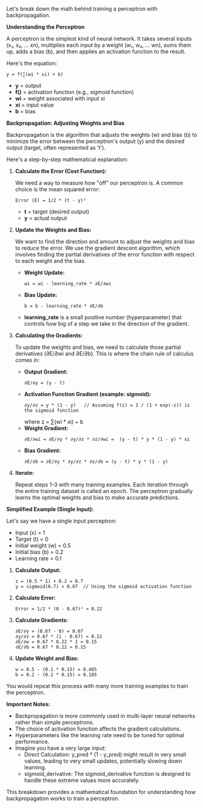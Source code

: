 Let's break down the math behind training a perceptron with backpropagation.

**Understanding the Perceptron**

A perceptron is the simplest kind of neural network. It takes several inputs (x₁, x₂, ... xn), multiplies each input by a weight (w₁, w₂, ... wn), sums them up, adds a bias (b), and then applies an activation function to the result.

Here's the equation:

```
y = f(∑(wi * xi) + b) 
```

*  **y** = output
*  **f()** = activation function (e.g., sigmoid function)
*  **wi** = weight associated with input xi
*  **xi** = input value
*  **b** = bias

**Backpropagation: Adjusting Weights and Bias**

Backpropagation is the algorithm that adjusts the weights (w) and bias (b) to minimize the error between the perceptron's output (y) and the desired output (target, often represented as 't').

Here's a step-by-step mathematical explanation:

1. **Calculate the Error (Cost Function):**

   We need a way to measure how "off" our perceptron is. A common choice is the mean squared error:

   ```
   Error (E) = 1/2 * (t - y)² 
   ```

    *  **t** = target (desired output)
    *  **y** = actual output

2. **Update the Weights and Bias:**

   We want to find the direction and amount to adjust the weights and bias to reduce the error. We use the gradient descent algorithm, which involves finding the partial derivatives of the error function with respect to each weight and the bias.

    * **Weight Update:**
      ```
      wi = wi - learning_rate * ∂E/∂wi
      ```
    * **Bias Update:**
      ```
      b = b - learning_rate * ∂E/∂b
      ```
    * **learning_rate** is a small positive number (hyperparameter) that controls how big of a step we take in the direction of the gradient.

3. **Calculating the Gradients:**

   To update the weights and bias, we need to calculate those partial derivatives (∂E/∂wi and ∂E/∂b).  This is where the chain rule of calculus comes in:

    * **Output Gradient:**
       ```
       ∂E/∂y = (y - t) 
       ```
    * **Activation Function Gradient (example: sigmoid):**
       ```
       ∂y/∂z = y * (1 - y)   // Assuming f(z) = 1 / (1 + exp(-z)) is the sigmoid function
       ```
      where z = ∑(wi * xi) + b
    * **Weight Gradient:**
       ```
       ∂E/∂wi = ∂E/∂y * ∂y/∂z * ∂z/∂wi =  (y - t) * y * (1 - y) * xi
       ```
    * **Bias Gradient:**
       ```
       ∂E/∂b = ∂E/∂y * ∂y/∂z * ∂z/∂b = (y - t) * y * (1 - y) 
       ```

4. **Iterate:**

   Repeat steps 1-3 with many training examples. Each iteration through the entire training dataset is called an epoch. The perceptron gradually learns the optimal weights and bias to make accurate predictions.

**Simplified Example (Single Input):**

Let's say we have a single input perceptron:

* Input (x) = 1
* Target (t) = 0
* Initial weight (w) = 0.5
* Initial bias (b) = 0.2
* Learning rate = 0.1

1. **Calculate Output:**
   ```
   z = (0.5 * 1) + 0.2 = 0.7
   y = sigmoid(0.7) ≈ 0.67  // Using the sigmoid activation function
   ```

2. **Calculate Error:**
   ```
   Error = 1/2 * (0 - 0.67)² ≈ 0.22
   ```

3. **Calculate Gradients:**
   ```
   ∂E/∂y = (0.67 - 0) = 0.67
   ∂y/∂z = 0.67 * (1 - 0.67) ≈ 0.22 
   ∂E/∂w = 0.67 * 0.22 * 1 ≈ 0.15
   ∂E/∂b = 0.67 * 0.22 ≈ 0.15
   ```

4. **Update Weight and Bias:**
   ```
   w = 0.5 - (0.1 * 0.15) = 0.485
   b = 0.2 - (0.1 * 0.15) = 0.185 
   ```

You would repeat this process with many more training examples to train the perceptron.

**Important Notes:**

* Backpropagation is more commonly used in multi-layer neural networks rather than simple perceptrons.
* The choice of activation function affects the gradient calculations.
* Hyperparameters like the learning rate need to be tuned for optimal performance.
* Imagine you have a very large input: 
  * Direct Calculation: y_pred * (1 - y_pred) might result in very small values, leading to very small updates, potentially slowing down learning.
  * sigmoid_derivative: The sigmoid_derivative function is designed to handle these extreme values more accurately.

This breakdown provides a mathematical foundation for understanding how backpropagation works to train a perceptron. 
